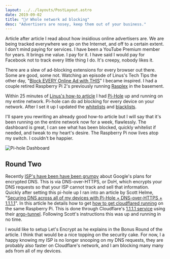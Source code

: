 ```yaml
---
layout: ../../layouts/PostLayout.astro
date: 2019-09-02
title: "🙅‍♂️ Whole network ad blocking"
desc: "Advertisers are nosey, keep them out of your business."
---
```


Article after article I read about how insidious online advertisers are. We are being tracked everywhere we go on the Internet, and off to a certain extent. I don't mind paying for services. I have been a YouTube Premium member for years. It brings me value. I pay for it. I have said I would pay for Facebook not to track every little thing I do. It's creepy, nobody likes it.

There are a slew of ad-blocking extensions for every browser out there. Some are good, some not. Watching an episode of Linus's Tech Tips the other day, "[Block EVERY Online Ad with THIS](https://www.youtube.com/watch?v=KBXTnrD_Zs4)" I became inspired. I had a couple retired Raspberry Pi 2's previously running [Rasplex](https://www.rasplex.com/) in the basement.

Within 25 minutes of [Linus's how-to article](https://linustechtips.com/main/topic/1094810-pi-hole-setup-tutorial/) I had [Pi-Hole](https://pi-hole.net/) up and running on my entire network. Pi-hole can do ad blocking for every device on your network. After I set it up I updated the [whitelists](https://github.com/anudeepND/whitelist) and [blacklists](https://v.firebog.net/hosts/lists.php).

I'll spare you rewriting an already good how-to article but I will say that it's been running on the entire network now for a week, flawlessly. The dashboard is great, I can see what has been blocked, quickly whitelist if needed, and tweak to my heart's desire. The Raspberry Pi now lives atop my switch. I couldn't be happier.

![Pi-hole Dashboard](/assets/posts/ad-blocking-with-pi-hole/pi-hole-dashboard.png)

## Round Two

Recently [ISP's have been have been grumpy](https://arstechnica.com/tech-policy/2019/09/isps-worry-a-new-chrome-feature-will-stop-them-from-spying-on-you/) about Google's plans for encrypted DNS. This is via DNS-over-HTTPS, or DoH, which encrypts your DNS requests so that your ISP cannot track and sell that information. Quickly after setting this pi-hole up I ran into an article by Scott Helme, "[Securing DNS across all of my devices with Pi-Hole + DNS-over-HTTPS + 1.1.1.1](https://scotthelme.co.uk/securing-dns-across-all-of-my-devices-with-pihole-dns-over-https-1-1-1-1/)". In this article he details how to get [how to get cloudflared running](https://scotthelme.co.uk/securing-dns-across-all-of-my-devices-with-pihole-dns-over-https-1-1-1-1/#installingcloudflared) on the same Raspberry Pi. This is done through Cloudflare's [1.1.1.1 service](https://1.1.1.1/) using their [argo-tunnel](https://www.cloudflare.com/products/argo-tunnel/). Following Scott's instructions this was up and running in no time.

I would like to setup Let's Encrypt as he explains in the Bonus Round of the article. I think that would be a nice topping on the security cake. For now, I a happy knowing my ISP is no longer snooping on my DNS requests, they are probably also faster on Cloudflare's network, and I am blocking many many ads from all of my devices.
